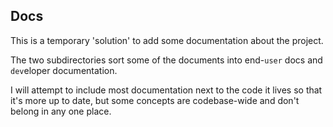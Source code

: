 ## Docs

This is a temporary 'solution' to add some documentation about the project.

The two subdirectories sort some of the documents into end-`user` docs and `dev`eloper documentation.

I will attempt to include most documentation next to the code it lives so that it's more up to date, but some concepts are codebase-wide and don't belong in any one place.
